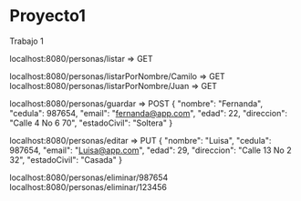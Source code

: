 # Proyecto1

Trabajo 1

localhost:8080/personas/listar  			=> GET

localhost:8080/personas/listarPorNombre/Camilo  	=> GET
localhost:8080/personas/listarPorNombre/Juan  		=> GET

localhost:8080/personas/guardar				=> POST
{
    "nombre": "Fernanda",
    "cedula": 987654,
    "email": "fernanda@app.com",
    "edad": 22,
    "direccion": "Calle 4 No 6 70",
    "estadoCivil": "Soltera"
}

localhost:8080/personas/editar				=> PUT
{
    "nombre": "Luisa",
    "cedula": 987654,
    "email": "Luisa@app.com",
    "edad": 29,
    "direccion": "Calle 13 No 2 32",
    "estadoCivil": "Casada"
}

localhost:8080/personas/eliminar/987654
localhost:8080/personas/eliminar/123456
